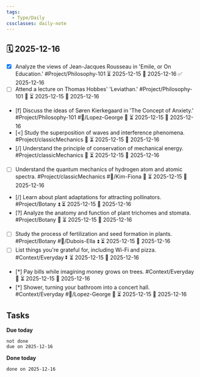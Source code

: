 ```yaml
---
tags:
  - Type/Daily
cssclasses: daily-note
---
```


## 🗓️ 2025-12-16

- [x] Analyze the views of Jean-Jacques Rousseau in 'Emile, or On Education.' #Project/Philosophy-101 ⏳ 2025-12-15 📅 2025-12-16 ✅ 2025-12-16
- [ ] Attend a lecture on Thomas Hobbes' 'Leviathan.' #Project/Philosophy-101 🔽 ⏳ 2025-12-15 📅 2025-12-16
- [f] Discuss the ideas of Søren Kierkegaard in 'The Concept of Anxiety.' #Project/Philosophy-101 #👤/Lopez-George 🔺 ⏳ 2025-12-15 📅 2025-12-16
- [<] Study the superposition of waves and interference phenomena. #Project/classicMechanics 🔽 ⏳ 2025-12-15 📅 2025-12-16
- [/] Understand the principle of conservation of mechanical energy. #Project/classicMechanics 🔺 ⏳ 2025-12-15 📅 2025-12-16
- [ ] Understand the quantum mechanics of hydrogen atom and atomic spectra. #Project/classicMechanics #👤/Kim-Fiona 🔼 ⏳ 2025-12-15 📅 2025-12-16
- [/] Learn about plant adaptations for attracting pollinators. #Project/Botany ⏫ ⏳ 2025-12-15 📅 2025-12-16
- [?] Analyze the anatomy and function of plant trichomes and stomata. #Project/Botany 🔽 ⏳ 2025-12-15 📅 2025-12-16
- [ ] Study the process of fertilization and seed formation in plants. #Project/Botany #👤/Dubois-Ella ⏫ ⏳ 2025-12-15 📅 2025-12-16
- [ ] List things you're grateful for, including Wi-Fi and pizza. #Context/Everyday ⏬ ⏳ 2025-12-15 📅 2025-12-16
- [*] Pay bills while imagining money grows on trees. #Context/Everyday 🔺 ⏳ 2025-12-15 📅 2025-12-16
- [*] Shower, turning your bathroom into a concert hall. #Context/Everyday #👤/Lopez-George 🔽 ⏳ 2025-12-15 📅 2025-12-16

## Tasks

**Due today**

```tasks
not done
due on 2025-12-16
```

**Done today**

```tasks
done on 2025-12-16
```
            